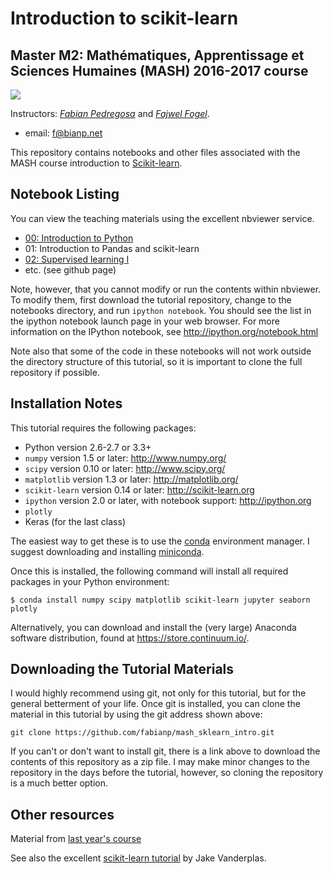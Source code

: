 
# Introduction to scikit-learn
## Master M2: Mathématiques, Apprentissage et Sciences Humaines (MASH) 2016-2017 course 

![](http://www.di.ens.fr/~aspremon/MASH/LogoMASH.png)

Instructors: *[Fabian Pedregosa](http://fa.bianp.net)* and *[Fajwel Fogel](http://www.di.ens.fr/~fogel/)*.

- email: <f@bianp.net>

This repository contains notebooks and other files associated with the MASH course introduction to
[Scikit-learn](http://scikit-learn.org).

## Notebook Listing
You can view the teaching materials using the excellent nbviewer service.

  * [00: Introduction to Python](https://nbviewer.jupyter.org/github/fabianp/mash_2016_sklearn_intro/blob/master/00-Intoduction%20to%20the%20Python%20language.ipynb)
  * 01: Introduction to Pandas and scikit-learn
  * [02: Supervised learning I](http://nbviewer.jupyter.org/github/fabianp/mash_2016_sklearn_intro/blob/master/02-Supervised%20learning%20I.ipynb)
  * etc. (see github page)

Note, however, that you cannot modify or run the contents within nbviewer.
To modify them, first download the tutorial repository, change to the notebooks directory, and run ``ipython notebook``.
You should see the list in the ipython notebook launch page in your web browser.
For more information on the IPython notebook, see http://ipython.org/notebook.html

Note also that some of the code in these notebooks will not work outside the
directory structure of this tutorial, so it is important to clone the full
repository if possible.


## Installation Notes
This tutorial requires the following packages:

- Python version 2.6-2.7 or 3.3+
- `numpy` version 1.5 or later: http://www.numpy.org/
- `scipy` version 0.10 or later: http://www.scipy.org/
- `matplotlib` version 1.3 or later: http://matplotlib.org/
- `scikit-learn` version 0.14 or later: http://scikit-learn.org
- `ipython` version 2.0 or later, with notebook support: http://ipython.org
- `plotly`
- Keras (for the last class)

The easiest way to get these is to use the [conda](https://store.continuum.io/) environment manager.
I suggest downloading and installing [miniconda](http://conda.pydata.org/miniconda.html).

Once this is installed, the following command will install all required packages in your Python environment:
```
$ conda install numpy scipy matplotlib scikit-learn jupyter seaborn plotly
```

Alternatively, you can download and install the (very large) Anaconda software distribution, found at https://store.continuum.io/.

## Downloading the Tutorial Materials
I would highly recommend using git, not only for this tutorial, but for the
general betterment of your life.  Once git is installed, you can clone the
material in this tutorial by using the git address shown above:

    git clone https://github.com/fabianp/mash_sklearn_intro.git

If you can't or don't want to install git, there is a link above to download
the contents of this repository as a zip file.  I may make minor changes to
the repository in the days before the tutorial, however, so cloning the
repository is a much better option.



## Other resources

Material from [last year's course](http://www.di.ens.fr/~slacoste/teaching/projet-MASH-2015/)

See also the excellent [scikit-learn tutorial](https://github.com/jakevdp/sklearn_tutorial) by Jake Vanderplas.
